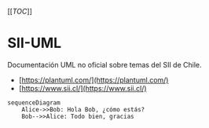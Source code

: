 [[_TOC_]]


# SII-UML

Documentación UML no oficial sobre temas del SII de Chile.

* [https://plantuml.com/](https://plantuml.com/)
* [https://www.sii.cl/](https://www.sii.cl/)


```mermaid
sequenceDiagram
    Alice->>Bob: Hola Bob, ¿cómo estás?
    Bob-->>Alice: Todo bien, gracias


```

